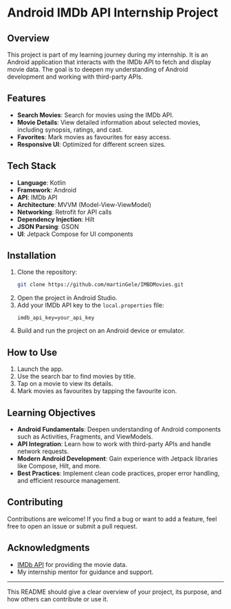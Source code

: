 # Android IMDb API Internship Project

## Overview

This project is part of my learning journey during my internship. It is an Android application that interacts with the IMDb API to fetch and display movie data. The goal is to deepen my understanding of Android development and working with third-party APIs.

## Features

- **Search Movies**: Search for movies using the IMDb API.
- **Movie Details**: View detailed information about selected movies, including synopsis, ratings, and cast.
- **Favorites**: Mark movies as favourites for easy access.
- **Responsive UI**: Optimized for different screen sizes.

## Tech Stack

- **Language**: Kotlin
- **Framework**: Android
- **API**: IMDb API
- **Architecture**: MVVM (Model-View-ViewModel)
- **Networking**: Retrofit for API calls
- **Dependency Injection**: Hilt
- **JSON Parsing**: GSON
- **UI**: Jetpack Compose for UI components

## Installation

1. Clone the repository:
    ```bash
    git clone https://github.com/martinGele/IMBDMovies.git
    ```
2. Open the project in Android Studio.
3. Add your IMDb API key to the `local.properties` file:
    ```properties
    imdb_api_key=your_api_key
    ```
4. Build and run the project on an Android device or emulator.

## How to Use

1. Launch the app.
2. Use the search bar to find movies by title.
3. Tap on a movie to view its details.
4. Mark movies as favourites by tapping the favourite icon.

## Learning Objectives

- **Android Fundamentals**: Deepen understanding of Android components such as Activities, Fragments, and ViewModels.
- **API Integration**: Learn how to work with third-party APIs and handle network requests.
- **Modern Android Development**: Gain experience with Jetpack libraries like Compose, Hilt, and more.
- **Best Practices**: Implement clean code practices, proper error handling, and efficient resource management.

## Contributing

Contributions are welcome! If you find a bug or want to add a feature, feel free to open an issue or submit a pull request.

## Acknowledgments

- [IMDb API](https://www.omdbapi.com/) for providing the movie data.
- My internship mentor for guidance and support.

---

This README should give a clear overview of your project, its purpose, and how others can contribute or use it.
